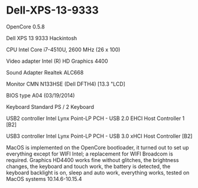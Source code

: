# Dell-XPS-13-9333
OpenCore 0.5.8

Dell XPS 13 9333 Hackintosh

CPU              Intel Core i7-4510U, 2600 MHz (26 x 100)

Video adapter    Intel (R) HD Graphics 4400

Sound Adapter  	 Realtek ALC668

Monitor          CMN N133HSE (Dell DFTH4) [13.3 "LCD]

BIOS type        A04 (03/19/2014)

Keyboard  	     Standard PS / 2 Keyboard

USB2 controller  Intel Lynx Point-LP PCH - USB 2.0 EHCI Host Controller 1 [B2]

USB3 controller  Intel Lynx Point-LP PCH - USB 3.0 xHCI Host Controller [B2]

MacOS is implemented on the OpenCore bootloader, it turned out to set up everything except for WIFI Intel; a replacement for WIFI Broadcom is required. Graphics HD4400 works fine without glitches, the brightness changes, the keyboard and touch work, the battery is detected, the keyboard backlight is on, sleep and auto work, everything works, tested on MacOS systems 10.14.6-10.15.4
